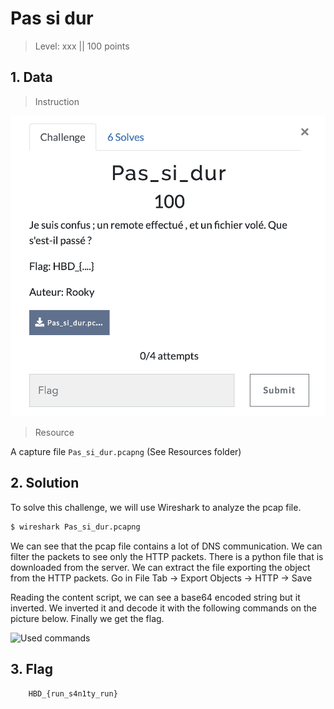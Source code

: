 # Pas si dur

> Level: xxx || 100 points

## 1. Data

> Instruction

![Instruction Challenge Pas si dur](Pas-si-dur-challenge.png)

> Resource

A capture file `Pas_si_dur.pcapng` (See Resources folder)


## 2. Solution
To solve this challenge, we will use Wireshark to analyze the pcap file. 
```bash
$ wireshark Pas_si_dur.pcapng
```

We can see that the pcap file contains a lot of DNS communication. We can filter the packets to see only the HTTP packets. There is a python file that is downloaded from the server. We can extract the file exporting the object from the HTTP packets.
Go in File Tab -> Export Objects -> HTTP -> Save

Reading the content script, we can see a base64 encoded string but it inverted. We inverted it and decode it with the following commands on the picture below. Finally we get the flag. 

![Used commands](https://github.com/Keldy7/CTFs_Writeups/assets/93558050/982ace98-cbde-4e09-a1d5-1b2dbf448d45)

## 3. Flag
    
```
    HBD_{run_s4n1ty_run}
```
